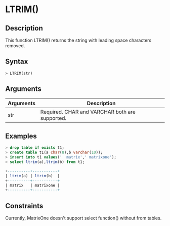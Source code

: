 # **LTRIM()**

## **Description**

This function LTRIM() returns the string with leading space characters removed.

## **Syntax**

```
> LTRIM(str)
```
## **Arguments**
|  Arguments   | Description  |
|  ----  | ----  |
| str | Required.  CHAR and VARCHAR both are supported.|



## **Examples**

```sql
> drop table if exists t1;
> create table t1(a char(8),b varchar(10));
> insert into t1 values('  matrix',' matrixone');
> select ltrim(a),ltrim(b) from t1;

+----------+-----------+
| ltrim(a) | ltrim(b)  |
+----------+-----------+
| matrix   | matrixone |
+----------+-----------+
```

## Constraints
Currently, MatrixOne doesn't support select function() without from tables.
